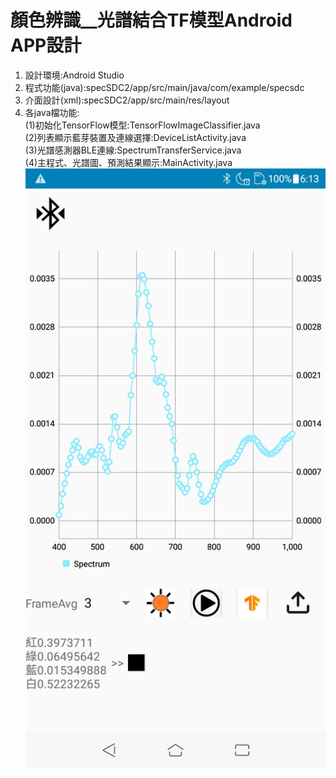 # 顏色辨識__光譜結合TF模型Android APP設計
1. 設計環境:Android Studio  
2. 程式功能(java):specSDC2/app/src/main/java/com/example/specsdc  
3. 介面設計(xml):specSDC2/app/src/main/res/layout  
4. 各java檔功能:  
  (1)初始化TensorFlow模型:TensorFlowImageClassifier.java  
  (2)列表顯示藍芽裝置及連線選擇:DeviceListActivity.java  
  (3)光譜感測器BLE連線:SpectrumTransferService.java  
  (4)主程式、光譜圖、預測結果顯示:MainActivity.java  
![](https://github.com/t106310231/app/blob/master/Screenshot_20200611-181353.jpg)
